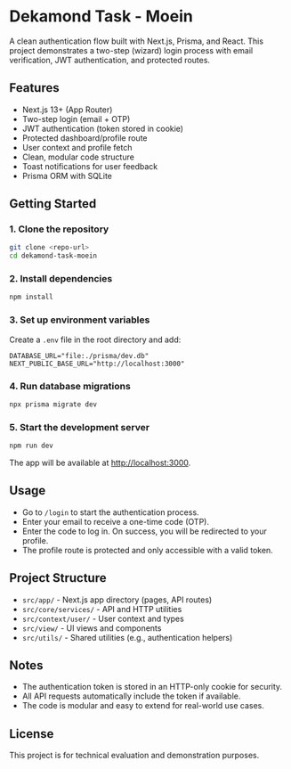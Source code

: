# Dekamond Task - Moein

A clean authentication flow built with Next.js, Prisma, and React. This project demonstrates a two-step (wizard) login process with email verification, JWT authentication, and protected routes.

## Features

- Next.js 13+ (App Router)
- Two-step login (email + OTP)
- JWT authentication (token stored in cookie)
- Protected dashboard/profile route
- User context and profile fetch
- Clean, modular code structure
- Toast notifications for user feedback
- Prisma ORM with SQLite

## Getting Started

### 1. Clone the repository

```bash
git clone <repo-url>
cd dekamond-task-moein
```

### 2. Install dependencies

```bash
npm install
```

### 3. Set up environment variables

Create a `.env` file in the root directory and add:

```
DATABASE_URL="file:./prisma/dev.db"
NEXT_PUBLIC_BASE_URL="http://localhost:3000"
```

### 4. Run database migrations

```bash
npx prisma migrate dev
```

### 5. Start the development server

```bash
npm run dev
```

The app will be available at [http://localhost:3000](http://localhost:3000).

## Usage

- Go to `/login` to start the authentication process.
- Enter your email to receive a one-time code (OTP).
- Enter the code to log in. On success, you will be redirected to your profile.
- The profile route is protected and only accessible with a valid token.

## Project Structure

- `src/app/` - Next.js app directory (pages, API routes)
- `src/core/services/` - API and HTTP utilities
- `src/context/user/` - User context and types
- `src/view/` - UI views and components
- `src/utils/` - Shared utilities (e.g., authentication helpers)

## Notes

- The authentication token is stored in an HTTP-only cookie for security.
- All API requests automatically include the token if available.
- The code is modular and easy to extend for real-world use cases.

## License

This project is for technical evaluation and demonstration purposes.
